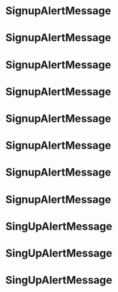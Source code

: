 # SignupAlertMessage
# SignupAlertMessage
# SignupAlertMessage
# SignupAlertMessage
# SignupAlertMessage
# SignupAlertMessage
# SignupAlertMessage
# SignupAlertMessage
# SingUpAlertMessage
# SingUpAlertMessage
# SingUpAlertMessage
